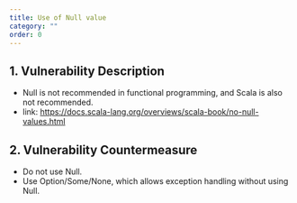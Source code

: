 ```yaml
---
title: Use of Null value
category: ""
order: 0
---
```


## 1. Vulnerability Description
* Null is not recommended in functional programming, and Scala is also not recommended.
* link: https://docs.scala-lang.org/overviews/scala-book/no-null-values.html

## 2. Vulnerability Countermeasure
* Do not use Null.
* Use Option/Some/None, which allows exception handling without using Null.

